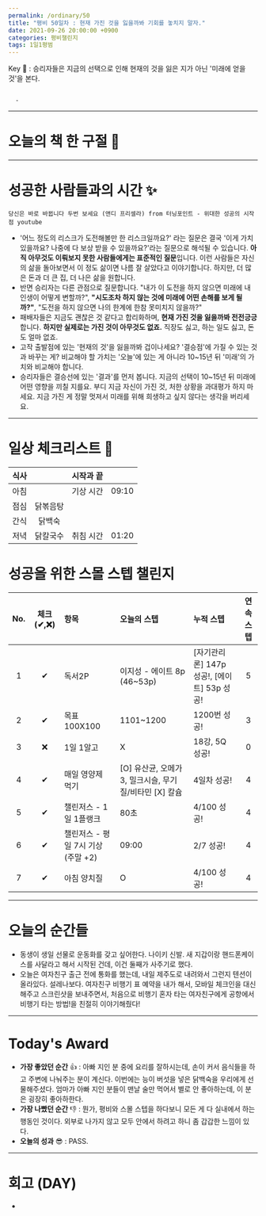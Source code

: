 ```yaml
---
permalink: /ordinary/50
title: "평비 50일차 : 현재 가진 것을 잃을까봐 기회를 놓치지 말자."
date: 2021-09-26 20:00:00 +0900
categories: 평비챌린지
tags: 1일1평범
---  
```

Key 🔑 : 승리자들은 지금의 선택으로 인해 현재의 것을 잃은 지가 아닌 '미래에 얻을 것'을 본다.
```

  - 
```

---
# 오늘의 책 한 구절 📕


---
# 성공한 사람들과의 시간 ✨
`당신은 바로 바뀝니다 두번 보세요 (앤디 프리셀라) from 터닝포인트 - 위대한 성공의 시작점 youtube`  
- '어느 정도의 리스크가 도전해볼만 한 리스크일까요?' 라는 질문은 결국 '이게 가치 있을까요? 나중에 다 보상 받을 수 있을까요?'라는 질문으로 해석될 수 있습니다. **아직 아무것도 이뤄보지 못한 사람들에게는 표준적인 질문**입니다. 이런 사람들은 자신의 삶을 돌아보면서 이 정도 삶이면 나름 잘 살았다고 이야기합니다. 하지만, 더 많은 돈과 더 큰 집, 더 나은 삶을 원합니다.  
- 반면 승리자는 다른 관점으로 질문합니다. "내가 이 도전을 하지 않으면 미래에 내 인생이 어떻게 변할까?", **"시도조차 하지 않는 것에 미래에 어떤 손해를 보게 될까?"**, "도전을 하지 않으면 나의 한계에 한참 못미치지 않을까?"  
- 패배자들은 지금도 괜찮은 것 같다고 합리화하며, **현재 가진 것을 잃을까봐 전전긍긍**합니다. **하지만 실제로는 가진 것이 아무것도 없죠.** 직장도 싫고, 하는 일도 싫고, 돈도 얼마 없죠.  
- 고작 출발점에 있는 '현재의 것'을 잃을까봐 겁이나세요? '결승점'에 가질 수 있는 것과 바꾸는 게? 비교해야 할 가치는 '오늘'에 있는 게 아니라 10~15년 뒤 '미래'의 가치와 비교해야 합니다.  
- 승리자들은 결승선에 있는 '결과'를 먼저 봅니다. 지금의 선택이 10~15년 뒤 미래에 어떤 영향을 끼칠 지를요. 부디 지금 자신이 가진 것, 처한 상황을 과대평가 하지 마세요. 지금 가진 게 정말 멋져서 미래를 위해 희생하고 싶지 않다는 생각을 버리세요.

---
# 일상 체크리스트 📃

| 식사 |  | 시작과 끝 |  |
|:----:|:----:|:----:|:----:|
| 아침 |  | 기상 시간 | 09:10 |
| 점심 | 닭볶음탕 |  |  |
| 간식 | 닭백숙 |  |  |
| 저녁 | 닭칼국수 | 취침 시간 | 01:20 |

# 성공을 위한 스몰 스텝 챌린지

| No. | 체크(✔,❌) | 항목 | 오늘의 스텝 | 누적 스텝 | 연속 스텝 |
|:----:|:----:|:----|:----|:----|:----:|
| 1 | ✔ | 독서2P | 이지성 - 에이트 8p (46~53p) | [자기관리론] 147p 성공!, [에이트] 53p 성공! | 5 |
| 2 | ✔ | 목표 100X100 | 1101~1200 | 1200번 성공! | 3 |
| 3 | ❌ | 1일 1알고 | X | 18강, 5Q 성공! | 0 |
| 4 | ✔ | 매일 영양제 먹기 | [O] 유산균, 오메가3, 밀크시슬, 무기질/비타민 [X] 칼슘 | 4일차 성공! | 4 |
| 5 | ✔ | 챌린저스 - 1일 1플랭크 | 80초 | 4/100 성공! | 4 |
| 6 | ✔ | 챌린저스 - 평일 7시 기상(주말 +2) | 09:00 | 2/7 성공! | 4 |
| 7 | ✔ | 아침 양치질 | O | 4/100 성공! | 4 |

---
# 오늘의 순간들
- 동생이 생일 선물로 운동화를 갖고 싶어한다. 나이키 신발. 새 지갑이랑 핸드폰케이스를 사달라고 해서 시작된 건데, 이건 둘째가 사주기로 했다.
- 오늘은 여자친구 출근 전에 통화를 했는데, 내일 제주도로 내려와서 그런지 텐션이 올라있다. 설레나보다. 여자친구 비행기 표 예약을 내가 해서, 모바일 체크인을 대신 해주고 스크린샷을 보내주면서, 처음으로 비행기 혼자 타는 여자친구에게 공항에서 비행기 타는 방법!을 친절히 이야기해줬다!

---
# Today's Award
- **가장 좋았던 순간** 👍 : 아빠 지인 분 중에 요리를 잘하시는데, 손이 커서 음식들을 하고 주변에 나눠주는 분이 계신다. 이번에는 능이 버섯을 넣은 닭백숙을 우리에게 선물해주셨다. 엄마가 아빠 지인 분들이 맨날 술만 먹어서 별로 안 좋아하는데, 이 분은 굉장히 좋아하한다.
- **가장 나빴던 순간** 👎 : 뭔가, 평비와 스몰 스텝을 하다보니 모든 게 다 실내에서 하는 행동인 것이다. 외부로 나가지 않고 모두 안에서 하려고 하니 좀 갑갑한 느낌이 있다.
- **오늘의 성과** 😎 : PASS.

---
# 회고 (DAY)
- 